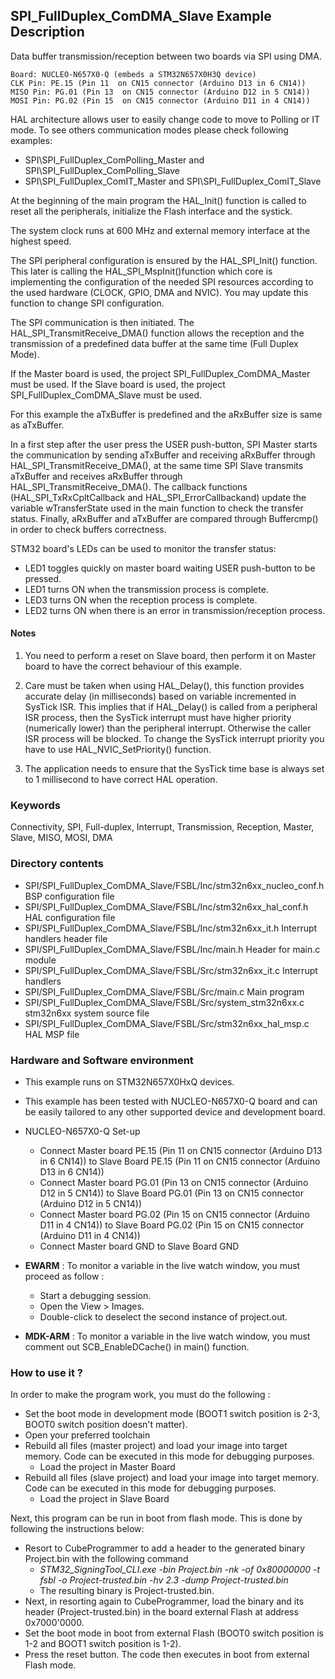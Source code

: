## <b>SPI_FullDuplex_ComDMA_Slave Example Description</b>

Data buffer transmission/reception between two boards via SPI using DMA.

	Board: NUCLEO-N657X0-Q (embeds a STM32N657X0H3Q device)
	CLK Pin: PE.15 (Pin 11  on CN15 connector (Arduino D13 in 6 CN14))
	MISO Pin: PG.01 (Pin 13  on CN15 connector (Arduino D12 in 5 CN14))
	MOSI Pin: PG.02 (Pin 15  on CN15 connector (Arduino D11 in 4 CN14))

HAL architecture allows user to easily change code to move to Polling or IT
mode. To see others communication modes please check following examples:

- SPI\SPI_FullDuplex_ComPolling_Master and SPI\SPI_FullDuplex_ComPolling_Slave
- SPI\SPI_FullDuplex_ComIT_Master and SPI\SPI_FullDuplex_ComIT_Slave

At the beginning of the main program the HAL_Init() function is called to reset
all the peripherals, initialize the Flash interface and the systick.

The system clock runs at 600 MHz and external memory interface at the highest speed.

The SPI peripheral configuration is ensured by the HAL_SPI_Init() function.
This later is calling the HAL_SPI_MspInit()function which core is implementing
the configuration of the needed SPI resources according to the used hardware (CLOCK,
GPIO, DMA and NVIC). You may update this function to change SPI configuration.

The SPI communication is then initiated.
The HAL_SPI_TransmitReceive_DMA() function allows the reception and the
transmission of a predefined data buffer at the same time (Full Duplex Mode).

If the Master board is used, the project SPI_FullDuplex_ComDMA_Master must be used.
If the Slave board is used, the project SPI_FullDuplex_ComDMA_Slave must be used.

For this example the aTxBuffer is predefined and the aRxBuffer size is same as aTxBuffer.

In a first step after the user press the USER push-button, SPI Master starts the
communication by sending aTxBuffer and receiving aRxBuffer through
HAL_SPI_TransmitReceive_DMA(), at the same time SPI Slave transmits aTxBuffer
and receives aRxBuffer through HAL_SPI_TransmitReceive_DMA().
The callback functions (HAL_SPI_TxRxCpltCallback and HAL_SPI_ErrorCallbackand) update
the variable wTransferState used in the main function to check the transfer status.
Finally, aRxBuffer and aTxBuffer are compared through Buffercmp() in order to
check buffers correctness.

STM32 board's LEDs can be used to monitor the transfer status:

 - LED1 toggles quickly on master board waiting USER push-button to be pressed.
 - LED1 turns ON when the transmission process is complete.
 - LED3 turns ON when the reception process is complete.
 - LED2 turns ON when there is an error in transmission/reception process.

#### <b>Notes</b>

 1. You need to perform a reset on Slave board, then perform it on Master board
    to have the correct behaviour of this example.

 2. Care must be taken when using HAL_Delay(), this function provides accurate delay (in milliseconds)
    based on variable incremented in SysTick ISR. This implies that if HAL_Delay() is called from
    a peripheral ISR process, then the SysTick interrupt must have higher priority (numerically lower)
    than the peripheral interrupt. Otherwise the caller ISR process will be blocked.
    To change the SysTick interrupt priority you have to use HAL_NVIC_SetPriority() function.

 3. The application needs to ensure that the SysTick time base is always set to 1 millisecond
    to have correct HAL operation.

### <b>Keywords</b>

Connectivity, SPI, Full-duplex, Interrupt, Transmission, Reception, Master, Slave, MISO, MOSI, DMA

### <b>Directory contents</b>

  - SPI/SPI_FullDuplex_ComDMA_Slave/FSBL/Inc/stm32n6xx_nucleo_conf.h BSP configuration file
  - SPI/SPI_FullDuplex_ComDMA_Slave/FSBL/Inc/stm32n6xx_hal_conf.h    HAL configuration file
  - SPI/SPI_FullDuplex_ComDMA_Slave/FSBL/Inc/stm32n6xx_it.h          Interrupt handlers header file
  - SPI/SPI_FullDuplex_ComDMA_Slave/FSBL/Inc/main.h                  Header for main.c module
  - SPI/SPI_FullDuplex_ComDMA_Slave/FSBL/Src/stm32n6xx_it.c          Interrupt handlers
  - SPI/SPI_FullDuplex_ComDMA_Slave/FSBL/Src/main.c                  Main program
  - SPI/SPI_FullDuplex_ComDMA_Slave/FSBL/Src/system_stm32n6xx.c      stm32n6xx system source file
  - SPI/SPI_FullDuplex_ComDMA_Slave/FSBL/Src/stm32n6xx_hal_msp.c     HAL MSP file

### <b>Hardware and Software environment</b>

  - This example runs on STM32N657X0HxQ devices.

  - This example has been tested with NUCLEO-N657X0-Q board and can be
    easily tailored to any other supported device and development board.

  - NUCLEO-N657X0-Q Set-up
    - Connect Master board PE.15 (Pin 11  on CN15 connector (Arduino D13 in 6 CN14)) to Slave Board PE.15 (Pin 11  on CN15 connector (Arduino D13 in 6 CN14))
    - Connect Master board PG.01 (Pin 13  on CN15 connector (Arduino D12 in 5 CN14)) to Slave Board PG.01 (Pin 13  on CN15 connector (Arduino D12 in 5 CN14))
    - Connect Master board PG.02 (Pin 15  on CN15 connector (Arduino D11 in 4 CN14)) to Slave Board PG.02 (Pin 15  on CN15 connector (Arduino D11 in 4 CN14))
    - Connect Master board GND  to Slave Board GND

  - **EWARM** : To monitor a variable in the live watch window, you must proceed as follow :
    - Start a debugging session.
    - Open the View > Images.
    - Double-click to deselect the second instance of project.out.

  - **MDK-ARM** : To monitor a variable in the live watch window, you must comment out SCB_EnableDCache() in main() function.

### <b>How to use it ?</b>

In order to make the program work, you must do the following :

 - Set the boot mode in development mode (BOOT1 switch position is 2-3, BOOT0 switch position doesn't matter).
 - Open your preferred toolchain
 - Rebuild all files (master project) and load your image into target memory. Code can be executed in this mode for debugging purposes.
    - Load the project in Master Board
 - Rebuild all files (slave project) and load your image into target memory. Code can be executed in this mode for debugging purposes.
    - Load the project in Slave Board

 Next, this program can be run in boot from flash mode. This is done by following the instructions below:
 
 - Resort to CubeProgrammer to add a header to the generated binary Project.bin with the following command
   - *STM32_SigningTool_CLI.exe -bin Project.bin -nk -of 0x80000000 -t fsbl -o Project-trusted.bin -hv 2.3 -dump Project-trusted.bin*
   - The resulting binary is Project-trusted.bin.
 - Next, in resorting again to CubeProgrammer, load the binary and its header (Project-trusted.bin) in the board external Flash at address 0x7000'0000.
 - Set the boot mode in boot from external Flash (BOOT0 switch position is 1-2 and BOOT1 switch position is 1-2).
 - Press the reset button. The code then executes in boot from external Flash mode.




